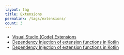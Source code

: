 ```yaml
---
layout: tag
title: Extensions
permalink: /tags/extensions/
count: 3
---
```


- [Visual Studio (Code) Extensions](https://github.totter.pw/posts/Extensions/)
- [Dependency Injection of extension functions in Kotlin](https://mathewsachin.github.io/blog/2023/04/14/dependency-injection-extension-functions-kotlin.html)
- [Dependency Injection of extension functions in Kotlin](https://mathewsachin.github.io/blog/2023/04/14/dependency-injection-extension-functions-kotlin.html)
